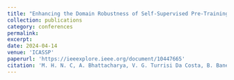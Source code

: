 ```yaml
---
title: "Enhancing the Domain Robustness of Self-Supervised Pre-Training with Synthetic Images"
collection: publications
category: conferences
permalink: 
excerpt: 
date: 2024-04-14
venue: 'ICASSP'
paperurl: 'https://ieeexplore.ieee.org/document/10447665'
citation: 'M. H. N. C, A. Bhattacharya, V. G. Turrisi Da Costa, B. Banerjee and E. Ricci, "Enhancing the Domain Robustness of Self-Supervised pre-Training with Synthetic Images," ICASSP 2024 - 2024 IEEE International Conference on Acoustics, Speech and Signal Processing (ICASSP), Seoul, Korea, Republic of, 2024, pp. 5470-5474, doi: 10.1109/ICASSP48485.2024.10447665.'
---
```


